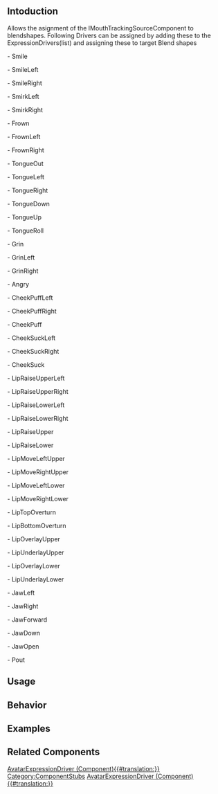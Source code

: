 <languages></languages> <translate>

## Intoduction

Allows the asignment of the IMouthTrackingSourceComponent to
blendshapes. Following Drivers can be assigned by adding these to the
ExpressionDrivers(list) and assigning these to target Blend shapes

\- Smile

\- SmileLeft

\- SmileRight

\- SmirkLeft

\- SmirkRight

\- Frown

\- FrownLeft

\- FrownRight

\- TongueOut

\- TongueLeft

\- TongueRight

\- TongueDown

\- TongueUp

\- TongueRoll

\- Grin

\- GrinLeft

\- GrinRight

\- Angry

\- CheekPuffLeft

\- CheekPuffRight

\- CheekPuff

\- CheekSuckLeft

\- CheekSuckRight

\- CheekSuck

\- LipRaiseUpperLeft

\- LipRaiseUpperRight

\- LipRaiseLowerLeft

\- LipRaiseLowerRight

\- LipRaiseUpper

\- LipRaiseLower

\- LipMoveLeftUpper

\- LipMoveRightUpper

\- LipMoveLeftLower

\- LipMoveRightLower

\- LipTopOverturn

\- LipBottomOverturn

\- LipOverlayUpper

\- LipUnderlayUpper

\- LipOverlayLower

\- LipUnderlayLower

\- JawLeft

\- JawRight

\- JawForward

\- JawDown

\- JawOpen

\- Pout

## Usage

## Behavior

## Examples

## Related Components

</translate>

[AvatarExpressionDriver
(Component){{#translation:}}](Category:Components{{#translation:}} "wikilink")
[Category:ComponentStubs](Category:ComponentStubs "wikilink")
[AvatarExpressionDriver
(Component){{#translation:}}](Category:Components:Users:Common_Avatar_System:Face{{#translation:}} "wikilink")